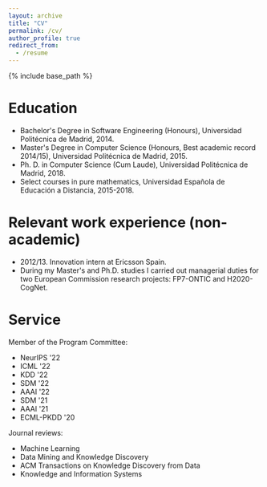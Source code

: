 ```yaml
---
layout: archive
title: "CV"
permalink: /cv/
author_profile: true
redirect_from:
  - /resume
---
```


{% include base_path %}

Education
======
* Bachelor's Degree in Software Engineering (Honours), Universidad Politécnica de Madrid, 2014.
* Master's Degree in Computer Science (Honours, Best academic record 2014/15), Universidad Politécnica de Madrid, 2015.
* Ph. D. in Computer Science (Cum Laude), Universidad Politécnica de Madrid, 2018.
* Select courses in pure mathematics, Universidad Española de Educación a Distancia, 2015-2018.

Relevant work experience (non-academic)
======
- 2012/13. Innovation intern at Ericsson Spain.
- During my Master's and Ph.D. studies I carried out managerial duties for two European Commission research projects: FP7-ONTIC and H2020-CogNet.


Service
======
Member of the Program Committee:
- NeurIPS '22
- ICML '22
- KDD '22
- SDM '22
- AAAI '22
- SDM '21
- AAAI '21
- ECML-PKDD '20

Journal reviews:
- Machine Learning
- Data Mining and Knowledge Discovery
- ACM Transactions on Knowledge Discovery from Data
- Knowledge and Information Systems